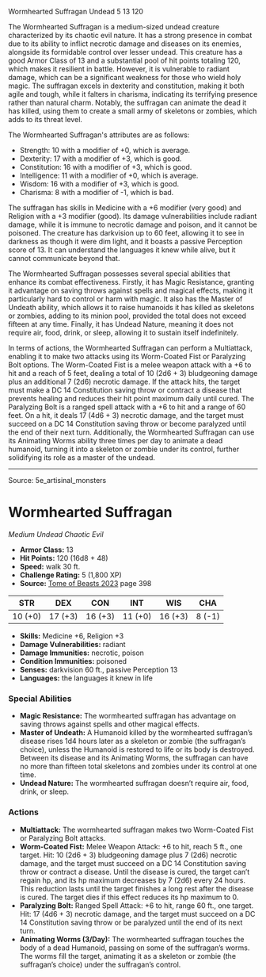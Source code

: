 <MonsterName/>Wormhearted Suffragan</MonsterName>
<CreatureType/>Undead</CreatureType>
<CR/>5</CR>
<AC/>13</AC>
<HP/>120</HP>
<summary>The Wormhearted Suffragan is a medium-sized undead creature characterized by its chaotic evil nature. It has a strong presence in combat due to its ability to inflict necrotic damage and diseases on its enemies, alongside its formidable control over lesser undead. This creature has a good Armor Class of 13 and a substantial pool of hit points totaling 120, which makes it resilient in battle. However, it is vulnerable to radiant damage, which can be a significant weakness for those who wield holy magic. The suffragan excels in dexterity and constitution, making it both agile and tough, while it falters in charisma, indicating its terrifying presence rather than natural charm. Notably, the suffragan can animate the dead it has killed, using them to create a small army of skeletons or zombies, which adds to its threat level.</summary>

<detail>

The Wormhearted Suffragan's attributes are as follows: 
- Strength: 10 with a modifier of +0, which is average. 
- Dexterity: 17 with a modifier of +3, which is good. 
- Constitution: 16 with a modifier of +3, which is good. 
- Intelligence: 11 with a modifier of +0, which is average. 
- Wisdom: 16 with a modifier of +3, which is good. 
- Charisma: 8 with a modifier of -1, which is bad. 

The suffragan has skills in Medicine with a +6 modifier (very good) and Religion with a +3 modifier (good). Its damage vulnerabilities include radiant damage, while it is immune to necrotic damage and poison, and it cannot be poisoned. The creature has darkvision up to 60 feet, allowing it to see in darkness as though it were dim light, and it boasts a passive Perception score of 13. It can understand the languages it knew while alive, but it cannot communicate beyond that.

The Wormhearted Suffragan possesses several special abilities that enhance its combat effectiveness. Firstly, it has Magic Resistance, granting it advantage on saving throws against spells and magical effects, making it particularly hard to control or harm with magic. It also has the Master of Undeath ability, which allows it to raise humanoids it has killed as skeletons or zombies, adding to its minion pool, provided the total does not exceed fifteen at any time. Finally, it has Undead Nature, meaning it does not require air, food, drink, or sleep, allowing it to sustain itself indefinitely.

In terms of actions, the Wormhearted Suffragan can perform a Multiattack, enabling it to make two attacks using its Worm-Coated Fist or Paralyzing Bolt options. The Worm-Coated Fist is a melee weapon attack with a +6 to hit and a reach of 5 feet, dealing a total of 10 (2d6 + 3) bludgeoning damage plus an additional 7 (2d6) necrotic damage. If the attack hits, the target must make a DC 14 Constitution saving throw or contract a disease that prevents healing and reduces their hit point maximum daily until cured. The Paralyzing Bolt is a ranged spell attack with a +6 to hit and a range of 60 feet. On a hit, it deals 17 (4d6 + 3) necrotic damage, and the target must succeed on a DC 14 Constitution saving throw or become paralyzed until the end of their next turn. Additionally, the Wormhearted Suffragan can use its Animating Worms ability three times per day to animate a dead humanoid, turning it into a skeleton or zombie under its control, further solidifying its role as a master of the undead.</detail>



---

Source: 5e_artisinal_monsters

# Wormhearted Suffragan

*Medium* *Undead* *Chaotic Evil*

- **Armor Class:** 13
- **Hit Points:** 120 (16d8 + 48)
- **Speed:** walk 30 ft.
- **Challenge Rating:** 5 (1,800 XP)
- **Source:** [Tome of Beasts 2023](https://koboldpress.com/kpstore/product/tome-of-beasts-1-2023-edition/) page 398

| STR | DEX | CON | INT | WIS | CHA |
| --- | --- | --- | --- | --- | --- |
| 10 (+0) | 17 (+3) | 16 (+3) | 11 (+0) | 16 (+3) | 8 (-1) |

- **Skills:** Medicine +6, Religion +3
- **Damage Vulnerabilities:** radiant
- **Damage Immunities:** necrotic, poison
- **Condition Immunities:** poisoned
- **Senses:** darkvision 60 ft., passive Perception 13
- **Languages:** the languages it knew in life

### Special Abilities

- **Magic Resistance:** The wormhearted suffragan has advantage on saving throws against spells and other magical effects.
- **Master of Undeath:** A Humanoid killed by the wormhearted suffragan’s disease rises 1d4 hours later as a skeleton or zombie (the suffragan’s choice), unless the Humanoid is restored to life or its body is destroyed. Between its disease and its Animating Worms, the suffragan can have no more than fifteen total skeletons and zombies under its control at one time.
- **Undead Nature:** The wormhearted suffragan doesn’t require air, food, drink, or sleep.

### Actions

- **Multiattack:** The wormhearted suffragan makes two Worm-Coated Fist or Paralyzing Bolt attacks.
- **Worm-Coated Fist:** Melee Weapon Attack: +6 to hit, reach 5 ft., one target. Hit: 10 (2d6 + 3) bludgeoning damage plus 7 (2d6) necrotic damage, and the target must succeed on a DC 14 Constitution saving throw or contract a disease. Until the disease is cured, the target can’t regain hp, and its hp maximum decreases by 7 (2d6) every 24 hours. This reduction lasts until the target finishes a long rest after the disease is cured. The target dies if this effect reduces its hp maximum to 0.
- **Paralyzing Bolt:** Ranged Spell Attack: +6 to hit, range 60 ft., one target. Hit: 17 (4d6 + 3) necrotic damage, and the target must succeed on a DC 14 Constitution saving throw or be paralyzed until the end of its next turn.
- **Animating Worms (3/Day):** The wormhearted suffragan touches the body of a dead Humanoid, passing on some of the suffragan’s worms. The worms fill the target, animating it as a skeleton or zombie (the suffragan’s choice) under the suffragan’s control.



